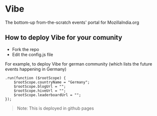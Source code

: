 Vibe
====

The bottom-up from-the-scratch events' portal for MozillaIndia.org

## How to deploy Vibe for your comunity

- Fork the repo
- Edit the config.js file

For example, to deploy Vibe for german community (which lists the future events happening in Germany)

```
.run(function ($rootScope) {
    $rootScope.countryName = "Germany";
    $rootScope.blogUrl = "";
    $rootScope.hiveUrl = "";
    $rootScope.leaderboardUrl = "";
});
```

>Note: This is deployed in github pages
